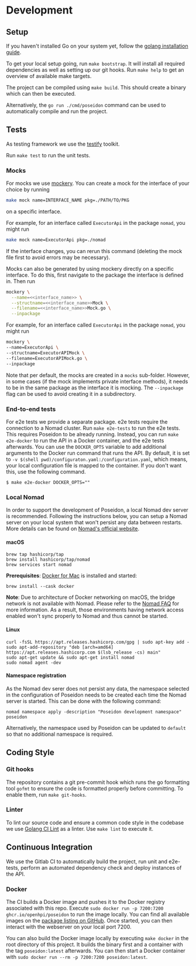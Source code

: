# Development

## Setup

If you haven't installed Go on your system yet, follow the [golang installation guide](https://golang.org/doc/install).

To get your local setup going, run `make bootstrap`. It will install all required dependencies as well as setting up our git hooks. Run `make help` to get an overview of available make targets.

The project can be compiled using `make build`. This should create a binary which can then be executed.

Alternatively, the `go run ./cmd/poseidon` command can be used to automatically compile and run the project.

## Tests

As testing framework we use the [testify](https://github.com/stretchr/testify) toolkit.

Run `make test` to run the unit tests.

### Mocks

For mocks we use [mockery](https://github.com/vektra/mockery). You can create a mock for the interface of your choice by running

```bash
make mock name=INTERFACE_NAME pkg=./PATH/TO/PKG
```

on a specific interface.

For example, for an interface called `ExecutorApi` in the package `nomad`, you might run

```bash
make mock name=ExecutorApi pkg=./nomad
```

If the interface changes, you can rerun this command (deleting the mock file first to avoid errors may be necessary).

Mocks can also be generated by using mockery directly on a specific interface. To do this, first navigate to the package the interface is defined in. Then run

```bash
mockery \
  --name=<<interface_name>> \
  --structname=<<interface_name>>Mock \
  --filename=<<interface_name>>Mock.go \
  --inpackage
```

For example, for an interface called `ExecutorApi` in the package `nomad`, you might run

```bash
mockery \
--name=ExecutorApi \
--structname=ExecutorAPIMock \
--filename=ExecutorAPIMock.go \
--inpackage
```

Note that per default, the mocks are created in a `mocks` sub-folder. However, in some cases (if the mock implements private interface methods), it needs to be in the same package as the interface it is mocking. The `--inpackage` flag can be used to avoid creating it in a subdirectory.

### End-to-end tests

For e2e tests we provide a separate package. e2e tests require the connection to a Nomad cluster.
Run `make e2e-tests` to run the e2e tests. This requires Poseidon to be already running.
Instead, you can run `make e2e-docker` to run the API in a Docker container, and the e2e tests afterwards.
You can use the `DOCKER_OPTS` variable to add additional arguments to the Docker run command that runs the API. By default, it is set to `-v $(shell pwd)/configuraton.yaml:/configuration.yaml`, which means, your local configuration file is mapped to the container. If you don't want this, use the following command.

```shell
$ make e2e-docker DOCKER_OPTS=""
```

### Local Nomad

In order to support the development of Poseidon, a local Nomad dev server is recommended. Following the instructions below, you can setup a Nomad server on your local system that won't persist any data between restarts. More details can be found on [Nomad's official website](https://www.nomadproject.io/docs/install).

#### macOS

```shell
brew tap hashicorp/tap
brew install hashicorp/tap/nomad
brew services start nomad
```

**Prerequisites**: [Docker for Mac](https://docs.docker.com/desktop/mac/install/) is installed and started:
```shell
brew install --cask docker
```

**Note**: Due to architecture of Docker networking on macOS, the bridge network is not available with Nomad. Please refer to the [Nomad FAQ](https://www.nomadproject.io/docs/faq#q-how-to-connect-to-my-host-network-when-using-docker-desktop-windows-and-macos) for more information. As a result, those environments having network access enabled won't sync properly to Nomad and thus cannot be started. 

#### Linux

```shell
curl -fsSL https://apt.releases.hashicorp.com/gpg | sudo apt-key add -
sudo apt-add-repository "deb [arch=amd64] https://apt.releases.hashicorp.com $(lsb_release -cs) main"
sudo apt-get update && sudo apt-get install nomad
sudo nomad agent -dev
```

#### Namespace registration

As the Nomad dev serer does not persist any data, the namespace selected in the configuration of Poseidon needs to be created each time the Nomad server is started. This can be done with the following command:

```shell
nomad namespace apply -description "Poseidon development namespace" poseidon
```

Alternatively, the namespace used by Poseidon can be updated to `default` so that no additional namespace is required.

## Coding Style

### Git hooks

The repository contains a git pre-commit hook which runs the go formatting tool `gofmt` to ensure the code is formatted properly before committing. To enable them, run `make git-hooks`.

### Linter

To lint our source code and ensure a common code style in the codebase we use [Golang CI Lint](https://golangci-lint.run/usage/install/#local-installation) as a linter. Use `make lint` to execute it.

## Continuous Integration

We use the Gitlab CI to automatically build the project, run unit and e2e-tests, perform an automated dependency check and deploy instances of the API.

### Docker

The CI builds a Docker image and pushes it to the Docker registry associated with this repo. Execute `sudo docker run -p 7200:7200 ghcr.io/openhpi/poseidon` to run the image locally. You can find all available images on the [package listing on GitHub](https://github.com/openHPI/poseidon/pkgs/container/poseidon). Once started, you can then interact with the webserver on your local port 7200.

You can also build the Docker image locally by executing `make docker` in the root directory of this project. It builds the binary first and a container with the tag `poseidon:latest` afterwards. You can then start a Docker container with `sudo docker run --rm -p 7200:7200 poseidon:latest`.

